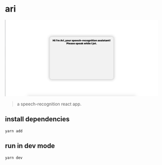 # ari

![ari](https://github.com/ann-glitch/ari/blob/main/ari.png?raw=true)

> a speech-recognition react app.

## install dependencies

```
yarn add
```
## run in dev mode

```
yarn dev




